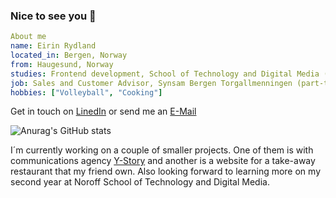 ### Nice to see you 👋

```yaml
About me
name: Eirin Rydland
located_in: Bergen, Norway
from: Haugesund, Norway
studies: Frontend development, School of Technology and Digital Media (campus Bergen)
job: Sales and Customer Advisor, Synsam Bergen Torgallmenningen (part-time)
hobbies: ["Volleyball", "Cooking"]
```

Get in touch on <a href="https://www.linkedin.com/in/eirin-rydland-944b49210/">LinedIn</a> or send me an <a href="mailto:rydlande@hotmail.com">E-Mail</a>


![Anurag's GitHub stats](https://github-readme-stats.vercel.app/api?username=rydlande&theme=tokyonight&show_icons=true)


I´m currently working on a couple of smaller projects. One of them is with communications agency <a href="https://ystory.no/" >Y-Story</a> and another is a website for a take-away restaurant that my friend own. Also looking forward to learning more on my second year at Noroff School of Technology and Digital Media.
